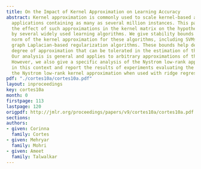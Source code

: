 ```yaml
---
title: On the Impact of Kernel Approximation on Learning Accuracy
abstract: Kernel approximation is commonly used to scale kernel-based algorithms to
  applications containing as many as several million instances. This paper analyzes
  the effect of such approximations in the kernel matrix on the hypothesis generated
  by several widely used learning algorithms. We give stability bounds based on the
  norm of the kernel approximation for these algorithms, including SVMs, KRR, and
  graph Laplacian-based regularization algorithms. These bounds help determine the
  degree of approximation that can be tolerated in the estimation of the kernel matrix.
  Our analysis is general and applies to arbitrary approximations of the kernel matrix.
  However, we also give a specific analysis of the Nystrom low-rank approximation
  in this context and report the results of experiments evaluating the quality of
  the Nystrom low-rank kernel approximation when used with ridge regression.
pdf: "./cortes10a/cortes10a.pdf"
layout: inproceedings
key: cortes10a
month: 0
firstpage: 113
lastpage: 120
origpdf: http://jmlr.org/proceedings/papers/v9/cortes10a/cortes10a.pdf
sections: 
authors:
- given: Corinna
  family: Cortes
- given: Mehryar
  family: Mohri
- given: Ameet
  family: Talwalkar
---
```

